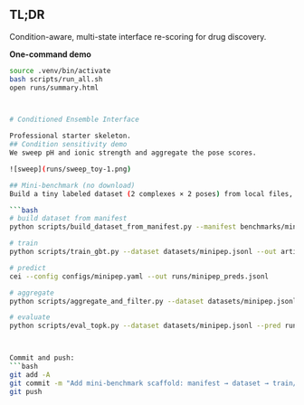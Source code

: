 ## TL;DR
Condition-aware, multi-state interface re-scoring for drug discovery.

**One-command demo**
```bash
source .venv/bin/activate
bash scripts/run_all.sh
open runs/summary.html



# Conditioned Ensemble Interface

Professional starter skeleton.
## Condition sensitivity demo
We sweep pH and ionic strength and aggregate the pose scores.

![sweep](runs/sweep_toy-1.png)

## Mini-benchmark (no download)
Build a tiny labeled dataset (2 complexes × 2 poses) from local files, then train, predict, aggregate, and evaluate:

```bash
# build dataset from manifest
python scripts/build_dataset_from_manifest.py --manifest benchmarks/minipep/manifest.csv --out datasets/minipep.jsonl

# train
python scripts/train_gbt.py --dataset datasets/minipep.jsonl --out artifacts/minipep_model.joblib

# predict
cei --config configs/minipep.yaml --out runs/minipep_preds.jsonl

# aggregate
python scripts/aggregate_and_filter.py --dataset datasets/minipep.jsonl --pred runs/minipep_preds.jsonl --out runs/minipep_summary.csv --method softmax --temperature 1.0

# evaluate
python scripts/eval_topk.py --dataset datasets/minipep.jsonl --pred runs/minipep_preds.jsonl



Commit and push:
```bash
git add -A
git commit -m "Add mini-benchmark scaffold: manifest → dataset → train/predict/aggregate → eval"
git push

